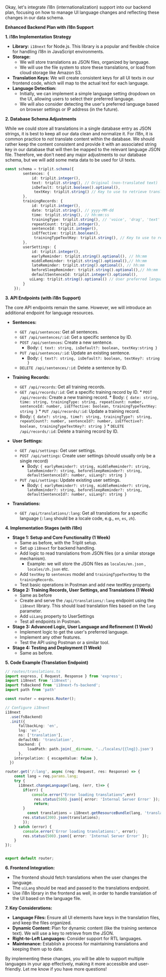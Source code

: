 Okay, let's integrate i18n (internationalization) support into our backend plan, focusing on how to manage UI language changes and reflecting these changes in our data schema.

**Enhanced Backend Plan with i18n Support**

**1. i18n Implementation Strategy**

*   **Library:** `i18next` for Node.js. This library is a popular and flexible choice for handling i18n in JavaScript environments.
*   **Storage:**
    *   We will store translations as JSON files, organized by language.
    *   We will use the file system to store these translations, or load from cloud storage like Amazon S3.
*   **Translation Keys:** We will create consistent keys for all UI texts in our frontend code, which will map to the actual text for each language.
*   **Language Detection:**
    *   Initially, we can implement a simple language setting dropdown on the UI, allowing users to select their preferred language.
    *   We will also consider detecting the user's preferred language based on browser settings or IP address (in the future).

**2. Database Schema Adjustments**

While we could store all translations in a single database entry as JSON strings, it is best to keep all our data clean and normalize it. For i18n, it is common practice to *not* translate content within the database. We should rather keep the content consistent and provide it with an associated string key in our database that will then be mapped to the relevant language JSON file. Therefore, we don't need any major adjustments to our database schema, but we will add some meta data to be used for UI texts.

```typescript
const schema = triplit.schema({
        sentences: {
            id: triplit.integer(),
            text: triplit.string(), // Original (non-translated text)
            isDefault: triplit.boolean().optional(),
             textKey: triplit.string() // Key to use to retrieve translations from JSON files
        },
        trainingRecords: {
            id: triplit.integer(),
            date: triplit.string(), // yyyy-MM-dd
            time: triplit.string(), // hh:mm:ss
            trainingType: triplit.string(), // 'voice', 'drag', 'text'
            repeatCount: triplit.integer(),
            sentenceId: triplit.integer(),
            isEffective: triplit.boolean(),
             trainingTypeTextKey: triplit.string(), // Key to use to retrieve translations from JSON files
        },
        userSettings: {
            id: triplit.integer(),
            earlyReminder: triplit.string().optional(), // hh:mm
            middleReminder: triplit.string().optional(),// hh:mm
            lateReminder: triplit.string().optional(), // hh:mm
            beforeSleepReminder: triplit.string().optional(),// hh:mm
            defaultSentenceId: triplit.integer().optional(),
           uiLang: triplit.string().optional() // User preferred language
        }
    });
```

**3. API Endpoints (with i18n Support)**

The core API endpoints remain the same. However, we will introduce an additional endpoint for language resources.

*   **Sentences:**

    *   `GET /api/sentences`: Get all sentences.
    *   `GET /api/sentences/:id`: Get a specific sentence by ID.
    *   `POST /api/sentences`: Create a new sentence.
        *   Body: `{ text: string, isDefault?: boolean, textKey:string }`
    *   `PUT /api/sentences/:id`: Update an existing sentence.
        *   Body: `{ text?: string, isDefault?: boolean, textKey?: string }`
    *   `DELETE /api/sentences/:id`: Delete a sentence by ID.
*    **Training Records:**

     *   `GET /api/records`: Get all training records.
     *    `GET /api/records/:id`: Get a specific training record by ID.
    *   `POST /api/records`: Create a new training record.
         *   Body: `{ date: string, time: string, trainingType: string, repeatCount: number, sentenceId: number, isEffective: boolean, trainingTypeTextKey: string }`
    *    `PUT /api/records/:id`: Update a training record.
        * Body: `{ date?: string, time?: string, trainingType?: string, repeatCount?: number, sentenceId?: number, isEffective?: boolean, trainingTypeTextKey?: string }`
    *   `DELETE /api/records/:id`: Delete a training record by ID.
*   **User Settings:**
    *   `GET /api/settings`: Get user settings.
    *   `POST /api/settings`: Create user settings (should usually only be a single record)
        *   Body: `{ earlyReminder?: string, middleReminder?: string, lateReminder?: string, beforeSleepReminder?: string, defaultSentenceId?: number, uiLang?: string }`
    *   `PUT /api/settings`: Update existing user settings.
        *  Body: `{ earlyReminder?: string, middleReminder?: string, lateReminder?: string, beforeSleepReminder?: string, defaultSentenceId?: number, uiLang?: string }`
*   **Translations:**
    *   `GET /api/translations/:lang`: Get all translations for a specific language (`:lang` should be a locale code, e.g., `en`, `es`, `zh`).

**4. Implementation Stages (with i18n)**

*   **Stage 1: Setup and Core Functionality (1 Week)**
    *   Same as before, with the Triplit setup.
    *   Set up `i18next` for backend handling.
    *   Add logic to read translations from JSON files (or a similar storage mechanism).
        * Example: we will store the JSON files as `locales/en.json` , `locales/zh.json` etc.
    *   Add `textKey` to `sentences` model and `trainingTypeTextKey` to the `trainingRecords`.
    *   Test basic operations in Postman and add new textKey property.
*   **Stage 2: Training Records, User Settings, and Translations (1 Week)**
     *   Same as before
    *   Create and serve the `/api/translations/:lang` endpoint using the `i18next` library. This should load translation files based on the `lang` parameter.
     *   Add `uiLang` property to UserSettings
     *  Test all endpoints in Postman.
*   **Stage 3: Advanced Logic, User Language and Refinement (1 Week)**
    *   Implement logic to get the user's preferred language.
    *   Implement any other features.
    *   Test the API using Postman or a similar tool.
*   **Stage 4: Testing and Deployment (1 Week)**
     *  Same as before.

**5. Code Example (Translation Endpoint)**

```typescript
// routes/translations.ts
import express, { Request, Response } from 'express';
import i18next from 'i18next';
import fsBackend from 'i18next-fs-backend';
import path from 'path'

const router = express.Router();

// Configure i18next
i18next
  .use(fsBackend)
  .init({
      fallbackLng: 'en',
      lng: 'en',
      ns: ['translation'],
      defaultNS: 'translation',
      backend: {
          loadPath: path.join(__dirname, '../locales/{{lng}}.json')
      },
    interpolation: { escapeValue: false },
  })

router.get('/:lang', async (req: Request, res: Response) => {
    const lang = req.params.lang;
    try {
      i18next.changeLanguage(lang, (err, t)=> {
        if(err) {
            console.error("Error loading translations",err)
             res.status(500).json({ error: 'Internal Server Error' });
             return;
        }
          const translations = i18next.getResourceBundle(lang, 'translation');
        res.status(200).json(translations);
        });
    } catch (error) {
        console.error('Error loading translations:', error);
        res.status(500).json({ error: 'Internal Server Error' });
    }
});


export default router;
```

**6. Frontend Integration:**

*   The frontend should fetch translations when the user changes the language.
*   The `uiLang` should be read and passed to the translations endpoint.
*   Use i18n library in the frontend as well, in order to handle translation of the UI based on the language file.

**7. Key Considerations:**

*   **Language Files:** Ensure all UI elements have keys in the translation files, and keep the files organized.
*   **Dynamic Content:** Plan for dynamic content (like the training sentence text). We will use a key to retrieve from the JSON.
*   **Right-to-Left Languages:** Consider support for RTL languages.
*   **Maintenance:** Establish a process for maintaining translations and keeping them up to date.

By implementing these changes, you will be able to support multiple languages in your app effectively, making it more accessible and user-friendly. Let me know if you have more questions!

